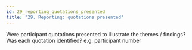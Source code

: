 ```yaml
---
id: 29_reporting_quotations_presented
title: "29. Reporting: quotations presented"
---
```

Were participant quotations presented to illustrate the themes / findings? Was each quotation identified? e.g. participant number 